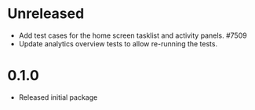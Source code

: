 # Unreleased

-   Add test cases for the home screen tasklist and activity panels. #7509
-   Update analytics overview tests to allow re-running the tests.
# 0.1.0

-   Released initial package
